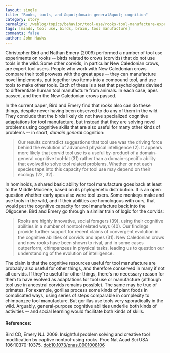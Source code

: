 ```yaml
---
layout: single 
title: "Rooks, tools, and &quot;domain general&quot; cognition" 
category: story
permalink: /weblog/topics/behavior/tool-use/rooks-tool-manufacture-experiment-bird-2009.html
tags: [minds, tool use, birds, brain, tool manufacture] 
comments: false 
author: John Hawks 
---
```


Christopher Bird and Nathan Emery (2009) performed a number of tool use experiments on rooks -- birds related to crows (corvids) that do not use tools in the wild. Some other corvids, in particular New Caledonian crows, are expert tool users. People who work with New Caledonian crows compare their tool prowess with the great apes -- they can manufacture novel implements, put together two items into a compound tool, and use tools to make other tools. Each of these is a test that psychologists devised to differentiate human tool manufacture from animals. In each case, apes passed, and then the New Caledonian crows passed. 

In the current paper, Bird and Emery find that rooks also can do these things, despite never having been observed to do any of them in the wild. They conclude that the birds likely do not have specialized cognitive adaptations for tool manufacture, but instead that they are solving novel problems using cognitive skills that are also useful for many other kinds of problems -- in short, <i>domain general</i> cognition:


<blockquote>Our results contradict suggestions that tool use was the driving force behind the evolution of advanced physical intelligence (2). It appears more likely that corvid tool use is a useful by-product of a domain-general cognitive tool-kit (31) rather than a domain-specific ability that evolved to solve tool related problems. Whether or not each species taps into this capacity for tool use may depend on their ecology (22, 32).</blockquote>

In hominoids, a shared basic ability for tool manufacture goes back at least to the Middle Miocene, based on its phylogenetic distribution. It is an open question whether early apes also were tool users. Some monkeys make and use tools in the wild, and if their abilities are homologous with ours, that would put the cognitive capacity for tool manufacture back into the Oligocene. Bird and Emery go through a similar train of logic for the corvids: 

<blockquote>Rooks are highly innovative, social foragers (39), using their cognitive abilities in a number of nontool related ways (40). Our findings provide further support for recent claims of convergent evolution in the cognitive abilities of corvids and apes (31). New Caledonian crows and now rooks have been shown to rival, and in some cases outperform, chimpanzees in physical tasks, leading us to question our understanding of the evolution of intelligence.</blockquote>

The claim is that the cognitive resources useful for tool manufacture are probably also useful for other things, and therefore conserved in many if not all corvids. If they're useful for other things, there's no necessary reason for them to have evolved as adaptations for tool use or manufacture (although tool use in ancestral corvids remains possible). The same may be true of primates. For example, gorillas process some kinds of plant foods in complicated ways, using series of steps comparable in complexity to chimpanzee tool manufacture. But gorillas use tools very sporadically in the wild. Arguably, general-purpose cognitive abilities underlie both kinds of activities -- and social learning would facilitate both kinds of skills. 


<h4>References:</h4>

<p class="cite">Bird CD, Emery NJ. 2009. Insightful problem solving and creative tool modification by captive nontool-using rooks. Proc Nat Acad Sci USA 106:10370-10375. <a href="http://dx.doi.org/10.1073/pnas.0901008106">doi:10.1073/pnas.0901008106</a></p>


